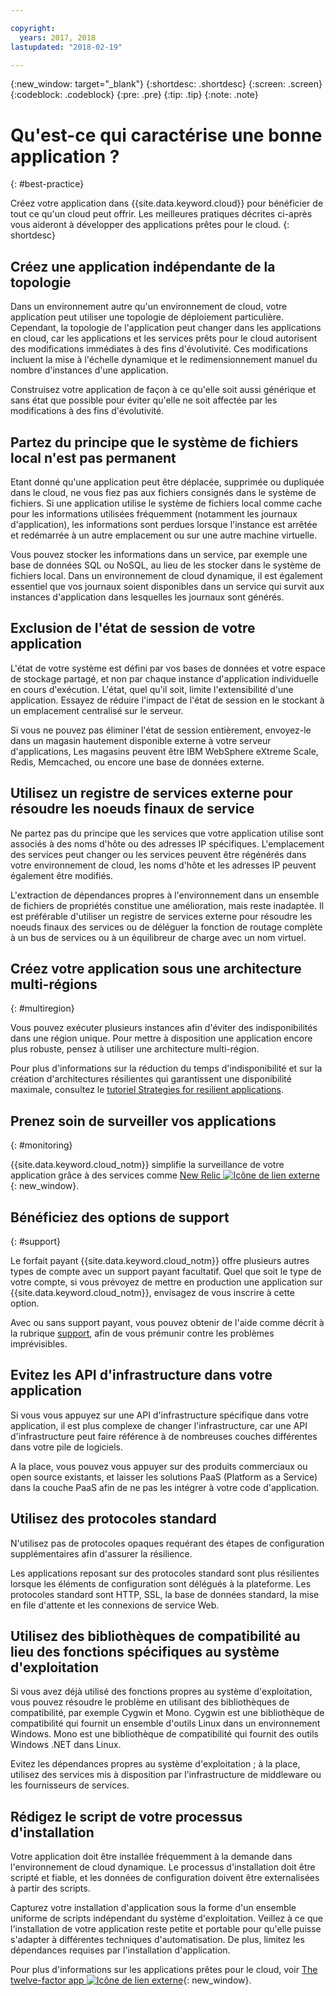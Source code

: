 ```yaml
---

copyright:
  years: 2017, 2018
lastupdated: "2018-02-19"

---
```


{:new_window: target="_blank"}
{:shortdesc: .shortdesc}
{:screen: .screen}
{:codeblock: .codeblock}
{:pre: .pre}
{:tip: .tip}
{:note: .note}

# Qu'est-ce qui caractérise une bonne application ?
{: #best-practice}

Créez votre application dans {{site.data.keyword.cloud}} pour bénéficier de tout ce qu'un cloud peut offrir. Les meilleures pratiques décrites ci-après vous aideront à développer des applications prêtes pour le cloud.
{: shortdesc}

## Créez une application indépendante de la topologie

Dans un environnement autre qu'un environnement de cloud, votre application peut utiliser une topologie de déploiement particulière. Cependant, la topologie de l'application peut changer dans les applications en cloud, car les applications et les services prêts pour le cloud autorisent des modifications immédiates à des fins d'évolutivité. Ces modifications incluent la mise à l'échelle dynamique et le redimensionnement manuel du nombre d'instances d'une application.

Construisez votre application de façon à ce qu'elle soit aussi générique et sans état que possible pour éviter qu'elle ne soit affectée par les modifications à des fins d'évolutivité.

## Partez du principe que le système de fichiers local n'est pas permanent

Etant donné qu'une application peut être déplacée, supprimée ou dupliquée dans le cloud, ne vous fiez pas aux fichiers consignés dans le système de fichiers. Si une application utilise le système de fichiers local comme cache pour les informations utilisées fréquemment (notamment les journaux d'application), les informations sont perdues lorsque l'instance est arrêtée et redémarrée à un autre emplacement ou sur une autre machine virtuelle.

Vous pouvez stocker les informations dans un service, par exemple une base de données SQL ou NoSQL, au lieu de les stocker dans le système de fichiers local. Dans un environnement de cloud dynamique, il est également essentiel que vos journaux soient disponibles dans un service qui survit aux instances d'application dans lesquelles les journaux sont générés.

## Exclusion de l'état de session de votre application

L'état de votre système est défini par vos bases de données et votre espace de stockage partagé, et non par chaque instance d'application individuelle en cours d'exécution. L'état, quel qu'il soit, limite l'extensibilité d'une application. Essayez de réduire l'impact de l'état de session en le stockant à un emplacement centralisé sur le serveur.

Si vous ne pouvez pas éliminer l'état de session entièrement, envoyez-le dans un magasin hautement disponible externe à votre serveur d'applications, Les magasins peuvent être IBM WebSphere eXtreme Scale, Redis, Memcached, ou encore une base de données externe.

## Utilisez un registre de services externe pour résoudre les noeuds finaux de service

Ne partez pas du principe que les services que votre application utilise sont associés à des noms d'hôte ou des adresses IP spécifiques. L'emplacement des services peut changer ou les services peuvent être régénérés dans votre environnement de cloud, les noms d'hôte et les adresses IP peuvent également être modifiés.

L'extraction de dépendances propres à l'environnement dans un ensemble de fichiers de propriétés constitue une amélioration, mais reste inadaptée. Il est préférable d'utiliser un registre de services externe pour résoudre les noeuds finaux des services ou de déléguer la fonction de routage complète à un bus de services ou à un équilibreur de charge avec un nom virtuel.

## Créez votre application sous une architecture multi-régions
{: #multiregion}

Vous pouvez exécuter plusieurs instances afin d'éviter des indisponibilités dans une région unique. Pour mettre à disposition une application encore plus robuste, pensez à utiliser une architecture multi-région.

Pour plus d'informations sur la réduction du temps d'indisponibilité et sur la création d'architectures résilientes qui garantissent une disponibilité maximale, consultez le [tutoriel Strategies for resilient applications](/docs/tutorials/strategies-for-resilient-applications.html).

## Prenez soin de surveiller vos applications
{: #monitoring}

{{site.data.keyword.cloud_notm}} simplifie la surveillance de votre application grâce à des services comme [New Relic ![Icône de lien externe](../icons/launch-glyph.svg)](http://newrelic.com/){: new_window}.

## Bénéficiez des options de support
{: #support}

Le forfait payant {{site.data.keyword.cloud_notm}} offre plusieurs autres types de compte avec un support payant facultatif. Quel que soit le type de votre compte, si vous prévoyez de mettre en production une application sur {{site.data.keyword.cloud_notm}}, envisagez de vous inscrire à cette option.

Avec ou sans support payant, vous pouvez obtenir de l'aide comme décrit à la rubrique [support](/docs/get-support/howtogetsupport.html#getting-customer-support), afin de vous prémunir contre les problèmes imprévisibles.

## Evitez les API d'infrastructure dans votre application

Si vous vous appuyez sur une API d'infrastructure spécifique dans votre application, il
est plus complexe de changer l'infrastructure, car une API d'infrastructure peut faire référence à de nombreuses couches différentes dans votre pile de
logiciels.

A la place, vous pouvez vous appuyer sur des produits commerciaux ou open source existants, et laisser les solutions PaaS (Platform as a Service) dans la couche PaaS afin de ne pas les intégrer à votre code d'application.

## Utilisez des protocoles standard

N'utilisez pas de protocoles opaques requérant des étapes de configuration supplémentaires afin d'assurer la résilience.

Les applications reposant sur des protocoles standard sont plus résilientes lorsque les éléments de configuration sont délégués à la plateforme. Les protocoles standard sont HTTP, SSL, la base de données standard, la mise en file d'attente et les connexions de service Web.

## Utilisez des bibliothèques de compatibilité au lieu des fonctions spécifiques au système d'exploitation

Si vous avez déjà utilisé des fonctions propres au système d'exploitation, vous pouvez résoudre le problème en utilisant des bibliothèques de compatibilité, par exemple Cygwin et Mono. Cygwin est une bibliothèque de compatibilité qui fournit un ensemble d'outils Linux dans un environnement Windows. Mono est une bibliothèque de compatibilité qui fournit des outils Windows .NET dans Linux.

Evitez les dépendances propres au système d'exploitation ; à la place, utilisez des services mis à disposition par l'infrastructure de middleware ou les fournisseurs de services.

## Rédigez le script de votre processus d'installation

Votre application doit être installée fréquemment à la demande dans l'environnement de cloud dynamique. Le processus d'installation doit être scripté et fiable, et les données de configuration doivent être externalisées à partir des scripts.

Capturez votre installation d'application sous la forme d'un ensemble uniforme de scripts indépendant du système d'exploitation. Veillez à ce que l'installation de votre application reste petite et portable pour qu'elle puisse s'adapter à différentes techniques d'automatisation. De plus, limitez les dépendances requises par l'installation d'application.

Pour plus d'informations sur les applications prêtes pour le cloud, voir [The twelve-factor app ![Icône de lien externe](../icons/launch-glyph.svg)](http://12factor.net/){: new_window}.


